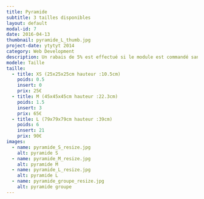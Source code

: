 ```yaml
---
title: Pyramide
subtitle: 3 tailles disponibles
layout: default
modal-id: 7
date: 2016-04-13
thumbnail: pyramide_L_thumb.jpg
project-date: ytytyt 2014
category: Web Development
description: Un rabais de 5% est effectué si le module est commandé sans inserts.
modele: Taille
taille:
  - title: XS (25x25x25cm hauteur :10.5cm)
    poids: 0.5
    insert: 0
    prix: 25€
  - title: M (45x45x45cm hauteur :22.3cm)
    poids: 1.5
    insert: 3
    prix: 65€
  - title: L (79x79x79cm hauteur :39cm)
    poids: 6
    insert: 21
    prix: 90€
images:
  - name: pyramide_S_resize.jpg
    alt: pyramide S
  - name: pyramide_M_resize.jpg
    alt: pyramide M
  - name: pyramide_L_resize.jpg
    alt: pyramide L
  - name: pyramide_groupe_resize.jpg
    alt: pyramide groupe
---
```

